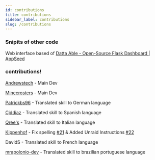 ```yaml
---
id: contributions
title: contributions
sidebar_label: contributions
slug: /contributions
---
```


### Snipits of other code

Web interface based of [Datta Able - Open-Source Flask Dashboard | AppSeed](https://appseed.us/admin-dashboards/flask-datta-able)


### contributions!

[Andrewstech](http://www.github/andrewstech.com) - Main Dev

[Minecrosters](https://github.com/minecrosters) - Main Dev

[Patrickbs96](https://github.com/patrickbs96) - Translated skill to German language

[Cjddiaz](https://www.twitch.tv/cjddiaz) - Translated skill to Spanish language

[Qree's](https://www.youtube.com/channel/UCT2UObddu_7e-C9gTtA4gog) - Translated skill to Italian language

[Kippenhof](https://github.com/Kippenhof) - Fix spelling [#21](https://github.com/unofficial-skills/alpha-video/pull/21) & Added Unraid Instructions [#22](https://github.com/unofficial-skills/alpha-video/pull/22)

DavidS - Translated skill to French language

[mrapolonio-dev](https://github.com/mrapolonio-dev) - Translated skill to brazilian portuguese language


